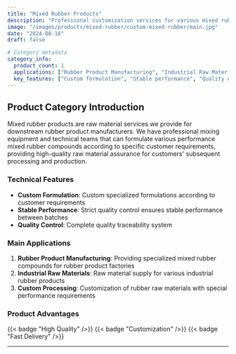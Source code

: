 ```yaml
---
title: "Mixed Rubber Products"
description: "Professional customization services for various mixed rubber compound products. We formulate different performance rubber raw materials according to specific customer requirements to meet various industrial application needs"
image: "/images/products/mixed-rubber/custom-mixed-rubber/main.jpg"
date: "2024-08-18"
draft: false

# Category metadata
category_info:
  product_count: 1
  applications: ["Rubber Product Manufacturing", "Industrial Raw Materials", "Custom Processing"]
  key_features: ["Custom formulation", "Stable performance", "Quality control"]
---
```


## Product Category Introduction

Mixed rubber products are raw material services we provide for downstream rubber product manufacturers. We have professional mixing equipment and technical teams that can formulate various performance mixed rubber compounds according to specific customer requirements, providing high-quality raw material assurance for customers' subsequent processing and production.

### Technical Features
- **Custom Formulation**: Custom specialized formulations according to customer requirements
- **Stable Performance**: Strict quality control ensures stable performance between batches
- **Quality Control**: Complete quality traceability system

### Main Applications
1. **Rubber Product Manufacturing**: Providing specialized mixed rubber compounds for rubber product factories
2. **Industrial Raw Materials**: Raw material supply for various industrial rubber products
3. **Custom Processing**: Customization of rubber raw materials with special performance requirements

### Product Advantages
{{< badge "High Quality" />}} {{< badge "Customization" />}} {{< badge "Fast Delivery" />}}

---

<!-- Hugo will automatically list products in this category below -->